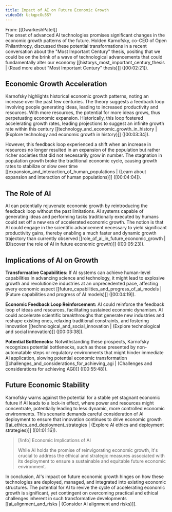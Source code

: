 ```yaml
---
title: Impact of AI on Future Economic Growth
videoId: UckqpcOu5SY
---
```


From: [[DwarkeshPatel]] <br/> 
The onset of advanced AI technologies promises significant changes in the economic growth patterns of the future. Holden Karnofsky, co-CEO of Open Philanthropy, discussed these potential transformations in a recent conversation about the "Most Important Century" thesis, positing that we could be on the brink of a wave of technological advancements that could fundamentally alter our economy [[historys_most_important_century_thesis | (Read more about "Most Important Century" thesis)]] (<a class="yt-timestamp" data-t="00:02:21">[00:02:21]</a>).

## Economic Growth Acceleration

Karnofsky highlights historical economic growth patterns, noting an increase over the past few centuries. The theory suggests a feedback loop involving people generating ideas, leading to increased productivity and resources. With more resources, the potential for more ideas grows, thus perpetuating economic expansion. Historically, this loop fostered accelerating growth rates, leading projections to suggest an infinite growth rate within this century [[technology_and_economic_growth_in_history | (Explore technology and economic growth in history)]] (<a class="yt-timestamp" data-t="00:03:34">[00:03:34]</a>).

However, this feedback loop experienced a shift when an increase in resources no longer resulted in an expansion of the population but rather richer societies that did not necessarily grow in number. The stagnation in population growth broke the traditional economic cycle, causing growth rates to stabilize or slow over time [[expansion_and_interaction_of_human_populations | (Learn about expansion and interaction of human populations)]] (<a class="yt-timestamp" data-t="00:04:04">[00:04:04]</a>).

## The Role of AI

AI can potentially rejuvenate economic growth by reintroducing the feedback loop without the past limitations. AI systems capable of generating ideas and performing tasks traditionally executed by humans could set off a new era of accelerated economic growth. The notion is that AI could engage in the scientific advancement necessary to yield significant productivity gains, thereby enabling a much faster and dynamic growth trajectory than currently observed [[role_of_ai_in_future_economic_growth | (Discover the role of AI in future economic growth)]] (<a class="yt-timestamp" data-t="00:05:23">[00:05:23]</a>).

## Implications of AI on Growth

**Transformative Capabilities:** If AI systems can achieve human-level capabilities in advancing science and technology, it might lead to explosive growth and revolutionize industries at an unprecedented pace, affecting every economic aspect [[future_capabilities_and_progress_of_ai_models | (Future capabilities and progress of AI models)]] (<a class="yt-timestamp" data-t="00:04:19">[00:04:19]</a>).

**Economic Feedback Loop Reinforcement:** AI could reinforce the feedback loop of ideas and resources, facilitating sustained economic dynamism. AI could accelerate scientific breakthroughs that generate new industries and reshape existing ones, relaxing traditional constraints, and fostering innovation [[technological_and_social_innovation | (Explore technological and social innovation)]] (<a class="yt-timestamp" data-t="00:03:38">[00:03:38]</a>).

**Potential Bottlenecks:** Notwithstanding these prospects, Karnofsky recognizes potential bottlenecks, such as those presented by non-automatable steps or regulatory environments that might hinder immediate AI application, slowing potential economic transformation [[challenges_and_considerations_for_achieving_agi | (Challenges and considerations for achieving AGI)]] (<a class="yt-timestamp" data-t="00:55:48">[00:55:48]</a>).

## Future Economic Stability

Karnofsky warns against the potential for a stable yet stagnant economic future if AI leads to a lock-in effect, where power and resources might concentrate, potentially leading to less dynamic, more controlled economic environments. This scenario demands careful consideration of AI deployment to ensure that innovation continues to drive economic growth [[ai_ethics_and_deployment_strategies | (Explore AI ethics and deployment strategies)]] (<a class="yt-timestamp" data-t="01:01:16">[01:01:16]</a>).

> [!info] Economic Implications of AI
> 
> While AI holds the promise of reinvigorating economic growth, it's crucial to address the ethical and strategic measures associated with its deployment to ensure a sustainable and equitable future economic environment.

In conclusion, AI's impact on future economic growth hinges on how these technologies are deployed, managed, and integrated into existing economic structures. The potential for AI to revive the cycle of accelerating economic growth is significant, yet contingent on overcoming practical and ethical challenges inherent in such transformative developments [[ai_alignment_and_risks | (Consider AI alignment and risks)]].
